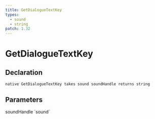 ```yaml
---
title: GetDialogueTextKey
types:
  - sound
  - string
patch: 1.32
---
```


# GetDialogueTextKey

## Declaration

```
native GetDialogueTextKey takes sound soundHandle returns string
```

## Parameters
<dl>
  <dt>soundHandle `sound`</dt>
  <dd></dd>
</dl>
